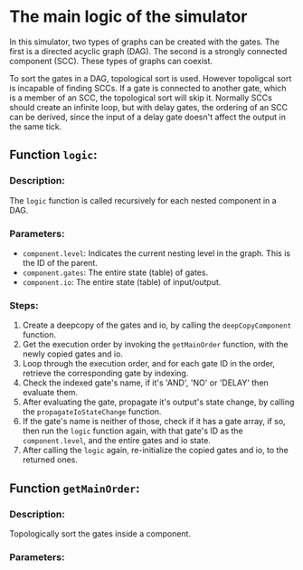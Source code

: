 # The main logic of the simulator
In this simulator, two types of graphs can be created with the gates. The first is a directed acyclic graph (DAG).
The second is a strongly connected component (SCC). These types of graphs can coexist.

To sort the gates in a DAG, topological sort is used. However topoligcal sort is incapable of finding SCCs.
If a gate is connected to another gate, which is a member of an SCC, the topological sort will skip it.
Normally SCCs should create an infinite loop, but with delay gates, the ordering of an SCC can be derived,
since the input of a delay gate doesn't affect the output in the same tick.

## Function `logic`:
### Description:
The `logic` function is called recursively for each nested component in a DAG.

### Parameters:
- `component.level`: Indicates the current nesting level in the graph. This is the ID of the parent.
- `component.gates`: The entire state (table) of gates.
- `component.io`: The entire state (table) of input/output.

### Steps:
1. Create a deepcopy of the gates and io, by calling the `deepCopyComponent` function.
2. Get the execution order by invoking the `getMainOrder` function, with the newly copied gates and io.
3. Loop through the execution order, and for each gate ID in the order, retrieve the corresponding gate by indexing.
4. Check the indexed gate's name, if it's 'AND', 'NO' or 'DELAY' then evaluate them.
5. After evaluating the gate, propagate it's output's state change, by calling the `propagateIoStateChange` function.
6. If the gate's name is neither of those, check if it has a gate array, if so, then run the `logic` function again, with that gate's ID as the `component.level`, and the entire gates and io state.
7. After calling the `logic` again, re-initialize the copied gates and io, to the returned ones.


## Function `getMainOrder`:
### Description:
Topologically sort the gates inside a component.

### Parameters:
